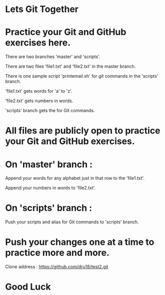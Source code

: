 # Lets Git Together


# Practice your Git and GitHub exercises here.


There are two branches 'master' and 'scripts'.

There are two files 'file1.txt' and 'file2.txt' in the master branch.

There is one sample script 'printemail.sh' for git commands in the 'scripts' branch.


'file1.txt' gets words for 'a' to 'z'.

'file2.txt' gets numbers in words.

'scripts' branch gets the  for Git commands.


# All files are publicly open to practice your Git and GitHub exercises.


# On 'master' branch :


Append your words for any alphabet just in that row to the 'file1.txt'.

Append your numbers in words to 'file2.txt'.


# On 'scripts' branch :
Push your scripts and alias for Git commands to 'scripts' branch.


# Push your changes one at a time to practice more and more.


Clone address : https://github.com/dru18/test2.git


# Good Luck
